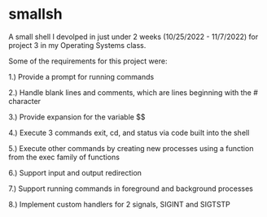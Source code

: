 # smallsh
A small shell I devolped in just under 2 weeks (10/25/2022 - 11/7/2022) for project 3 in my Operating Systems class.

Some of the requirements for this project were:

1.) Provide a prompt for running commands

2.) Handle blank lines and comments, which are lines beginning with the # character

3.) Provide expansion for the variable $$

4.) Execute 3 commands exit, cd, and status via code built into the shell

5.) Execute other commands by creating new processes using a function from the exec family of functions

6.) Support input and output redirection

7.) Support running commands in foreground and background processes

8.) Implement custom handlers for 2 signals, SIGINT and SIGTSTP
